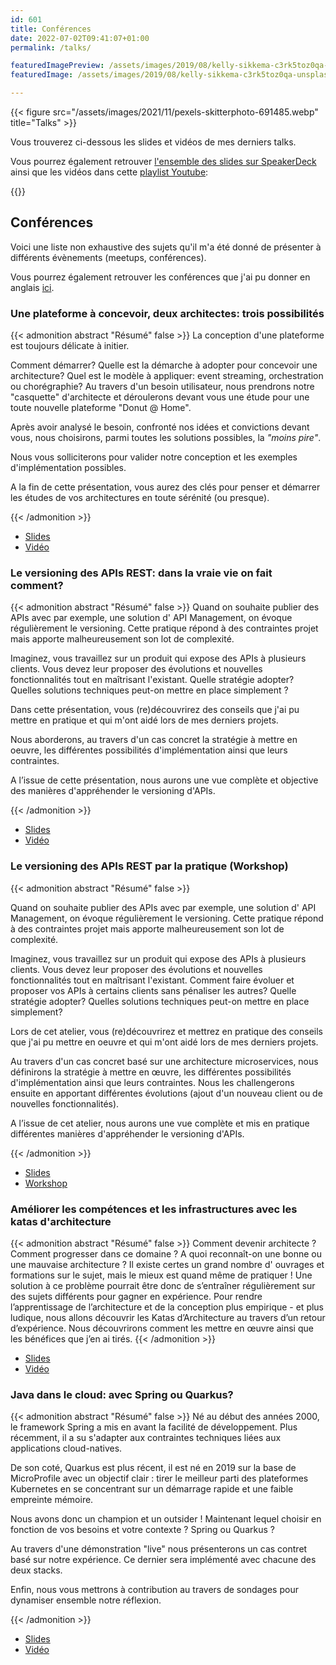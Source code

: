 ```yaml
---
id: 601
title: Conférences
date: 2022-07-02T09:41:07+01:00
permalink: /talks/

featuredImagePreview: /assets/images/2019/08/kelly-sikkema-c3rk5toz0qa-unsplash.jpg
featuredImage: /assets/images/2019/08/kelly-sikkema-c3rk5toz0qa-unsplash.jpg

---
```


{{< figure src="/assets/images/2021/11/pexels-skitterphoto-691485.webp" title="Talks" >}}

Vous trouverez ci-dessous les slides et vidéos de mes derniers talks.

Vous pourrez également retrouver [l'ensemble des slides sur SpeakerDeck](https://speakerdeck.com/alexandretouret) ainsi que les vidéos dans cette [playlist Youtube](https://www.youtube.com/watch?v=DKfR5AVD_AM&list=PL_s9loQqLrqrKakCB6LbOoxn2PrwCntQt):

{{<youtubepl id="PL_s9loQqLrqrKakCB6LbOoxn2PrwCntQt">}}

## Conférences

Voici une liste non exhaustive des sujets qu'il m'a été donné de présenter à différents évènements (meetups, conférences).

Vous pourrez également retrouver les conférences que j'ai pu donner en anglais [ici](/en/talks). 

### Une plateforme à concevoir, deux architectes: trois possibilités
{{< admonition abstract "Résumé" false >}}
La conception d'une plateforme est toujours délicate à initier.

Comment démarrer? Quelle est la démarche à adopter pour concevoir une architecture? Quel est le modèle à appliquer: event streaming, orchestration ou chorégraphie?
Au travers d'un besoin utilisateur, nous prendrons notre "casquette" d'architecte et déroulerons devant vous une étude pour une toute nouvelle plateforme "Donut @ Home".

Après avoir analysé le besoin, confronté nos idées et convictions devant vous, nous choisirons, parmi toutes les solutions possibles, la *"moins pire"*.

Nous vous solliciterons pour valider notre conception et les exemples d'implémentation possibles.

A la fin de cette présentation, vous aurez des clés pour penser et démarrer les études de vos architectures en toute sérénité (ou presque).

{{< /admonition >}}
* [Slides](https://speakerdeck.com/alexandretouret/tadx-23-une-plateforme-a-concevoir-deux-architectes-trois-possibilites)
* [Vidéo](https://www.youtube.com/watch?v=Mkol6zyJN8Y&list=PL_s9loQqLrqrKakCB6LbOoxn2PrwCntQt&index=2)

### Le versioning des APIs REST: dans la vraie vie on fait comment?

{{< admonition abstract "Résumé" false >}}
Quand on souhaite publier des APIs avec par exemple, une solution d' API Management, on évoque régulièrement le versioning. Cette pratique répond à des contraintes projet mais apporte malheureusement son lot de complexité.

Imaginez, vous travaillez sur un produit qui expose des APIs à plusieurs clients. Vous devez leur proposer des évolutions et nouvelles fonctionnalités tout en maîtrisant l'existant.
Quelle stratégie adopter? Quelles solutions techniques peut-on mettre en place simplement ?

Dans cette présentation, vous (re)découvrirez des conseils que j'ai pu mettre en pratique et qui m'ont aidé lors de mes derniers projets.

Nous aborderons, au travers d'un cas concret la stratégie à mettre en oeuvre, les différentes possibilités d'implémentation ainsi que leurs contraintes.

A l’issue de cette présentation, nous aurons une vue complète et objective des manières d'appréhender le versioning d'APIs.

{{< /admonition >}}

* [Slides](https://speakerdeck.com/alexandretouret/dfl23-le-versioning-des-apis-rest-dans-la-vraie-vie-on-fait-comment)
* [Vidéo](https://www.youtube.com/watch?v=m8DbVbMDe2w)

### Le versioning des APIs REST par la pratique (Workshop)

{{< admonition abstract "Résumé" false >}}

Quand on souhaite publier des APIs avec par exemple, une solution d' API Management, on évoque régulièrement le versioning. Cette pratique répond à des contraintes projet mais apporte malheureusement son lot de complexité.

Imaginez, vous travaillez sur un produit qui expose des APIs à plusieurs clients. Vous devez leur proposer des évolutions et nouvelles fonctionnalités tout en maîtrisant l'existant.
Comment faire évoluer et proposer vos APIs à certains clients sans pénaliser les autres? Quelle stratégie adopter? Quelles solutions techniques peut-on mettre en place simplement?

Lors de cet atelier, vous (re)découvrirez et mettrez en pratique des conseils que j'ai pu mettre en oeuvre et qui m'ont aidé lors de mes derniers projets.

Au travers d'un cas concret basé sur une architecture microservices, nous définirons la stratégie à mettre en œuvre, les différentes possibilités d'implémentation ainsi que leurs contraintes.
Nous les challengerons ensuite en apportant différentes évolutions (ajout d'un nouveau client ou de nouvelles fonctionnalités).

A l’issue de cet atelier, nous aurons une vue complète et mis en pratique différentes manières d'appréhender le versioning d'APIs.

{{< /admonition >}}

* [Slides](https://speakerdeck.com/alexandretouret/le-versioning-des-apis-rest-par-la-pratique)
* [Workshop](https://github.com/alexandre-touret/rest-apis-versionning-workshop)

### Améliorer les compétences et les infrastructures avec les katas d'architecture

{{< admonition abstract "Résumé" false >}}
Comment devenir architecte ? Comment progresser dans ce domaine ? A quoi reconnaît-on une bonne ou une mauvaise architecture ? Il existe certes un grand nombre d' ouvrages et formations sur le sujet, mais le mieux est quand même de pratiquer !
Une solution à ce problème pourrait être donc de s’entraîner régulièrement sur des sujets différents pour gagner en expérience.
Pour rendre l’apprentissage de l’architecture et de la conception plus empirique - et plus ludique, nous allons découvrir les Katas d’Architecture au travers d’un retour d’expérience. Nous découvrirons comment les mettre en œuvre ainsi que les bénéfices que j’en ai tirés.
{{< /admonition >}}


* [Slides](https://speakerdeck.com/alexandretouret/lyon-jug-2023-ameliorer-les-competences-et-les-infrastructures-avec-les-katas-darchitecture)
* [Vidéo](https://www.youtube.com/watch?v=DKfR5AVD_AM&list=PL_s9loQqLrqrKakCB6LbOoxn2PrwCntQt&index=3)

### Java dans le cloud: avec Spring ou Quarkus?

{{< admonition abstract "Résumé" false >}}
Né au début des années 2000, le framework Spring a mis en avant la facilité de développement. Plus récemment, il a su s'adapter aux contraintes techniques liées aux applications cloud-natives.

De son coté, Quarkus est plus récent, il est né en 2019 sur la base de MicroProfile avec un objectif clair : tirer le meilleur parti des plateformes Kubernetes en se concentrant sur un démarrage rapide et une faible empreinte mémoire.

Nous avons donc un champion et un outsider !
Maintenant lequel choisir en fonction de vos besoins et votre contexte ? Spring ou Quarkus ?

Au travers d'une démonstration "live" nous présenterons un cas contret basé sur notre expérience.
Ce dernier sera implémenté avec chacune des deux stacks.

Enfin, nous vous mettrons à contribution au travers de sondages pour dynamiser ensemble notre réflexion.

{{< /admonition >}}

* [Slides](https://speakerdeck.com/alexandretouret/cloud-nord-22-java-dans-le-cloud-avec-spring-ou-quarkus)
* [Vidéo](https://www.youtube.com/watch?v=bfWnMi0Ni4o&list=PL_s9loQqLrqrKakCB6LbOoxn2PrwCntQt&index=10)
